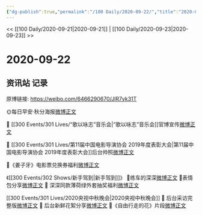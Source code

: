```yaml
---
{"dg-publish":true,"permalink":"/100 Daily/2020-09-22/","title":"2020-09-22","created":"2023-04-08T12:55:33.097+08:00","updated":"2023-04-08T12:56:56.570+08:00"}
---
```



<< [[100 Daily/2020-09-21\|2020-09-21]] | [[100 Daily/2020-09-23\|2020-09-23]] >>

# 2020-09-22

## 资讯站 记录

原博链接: https://weibo.com/6466290670/JlR7yk31T

🌞每日早安·秋分海报[微博正文](https://m.weibo.cn/6466290670/4551869567084239)

🎵 [[300 Events/301 Lives/“歌以咏志”音乐会\|“歌以咏志”音乐会]]官博宣传[微博正文](https://m.weibo.cn/6466290670/4551894229582067)

🎵 [[300 Events/301 Lives/第11届中国电影导演协会 2019年度表彰大会\|第11届中国电影导演协会 2019年度表彰大会]]后台帅照[微博正文](https://m.weibo.cn/6466290670/4551940178707389)

🎵《姜子牙》电影票兑换券福利[微博正文](https://m.weibo.cn/6466290670/4551955550319412)

《[[300 Events/302 Shows/新手驾到\|新手驾到]]》
🎵练车的深深[微博正文](https://m.weibo.cn/6466290670/4552011888988874)
🎵表情包分享[微博正文](https://m.weibo.cn/6466290670/4551905504660700)
🎵 深深同款薄荷绿外套抽奖福利[微博正文](https://m.weibo.cn/6466290670/4552097935134973)

[[300 Events/301 Lives/2020央视中秋晚会\|2020央视中秋晚会]]
🎵 后台采访完整版[微博正文](https://m.weibo.cn/6466290670/4552027877415113)
🎵 后台新鲜花絮分享[微博正文](https://m.weibo.cn/6466290670/4552054562103147)
🎵《自由行走的花》片段[微博正文](https://m.weibo.cn/6466290670/4552029043950922)
